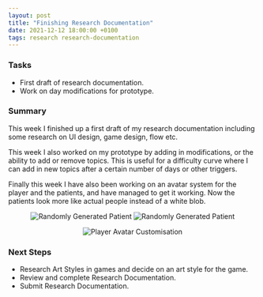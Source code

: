 ```yaml
---
layout: post
title: "Finishing Research Documentation"
date: 2021-12-12 18:00:00 +0100
tags: research research-documentation
---
```


### Tasks
- First draft of research documentation.
- Work on day modifications for prototype.

### Summary
This week I finished up a first draft of my research documentation including some research on UI design, game design, flow etc. 

This week I also worked on my prototype by adding in modifications, or the ability to add or remove topics. This is useful for a difficulty curve where I can add in new topics after a certain number of days or other triggers.

Finally this week I have also been working on an avatar system for the player and the patients, and have managed to get it working. Now the patients look more like actual people instead of a white blob.

<p align="center">
  <img src="{{site.baseurl}}/assets/patient-generation-one.png" alt="Randomly Generated Patient"/>
  <img src="{{site.baseurl}}/assets/patient-generation-two.png" alt="Randomly Generated Patient"/>
</p>

<p align="center">
  <img src="{{site.baseurl}}/assets/player-avatar-customisation.png" alt="Player Avatar Customisation"/>
</p>

### Next Steps
- Research Art Styles in games and decide on an art style for the game.
- Review and complete Research Documentation.
- Submit Research Documentation.